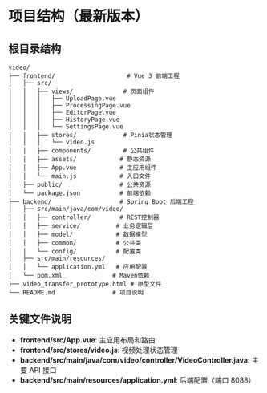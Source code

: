 # 项目结构（最新版本）

## 根目录结构

```
video/
├── frontend/                    # Vue 3 前端工程
│   ├── src/
│   │   ├── views/              # 页面组件
│   │   │   ├── UploadPage.vue
│   │   │   ├── ProcessingPage.vue
│   │   │   ├── EditorPage.vue
│   │   │   ├── HistoryPage.vue
│   │   │   └── SettingsPage.vue
│   │   ├── stores/             # Pinia状态管理
│   │   │   └── video.js
│   │   ├── components/         # 公共组件
│   │   ├── assets/            # 静态资源
│   │   ├── App.vue            # 主应用组件
│   │   └── main.js            # 入口文件
│   ├── public/                # 公共资源
│   └── package.json           # 前端依赖
├── backend/                   # Spring Boot 后端工程
│   ├── src/main/java/com/video/
│   │   ├── controller/        # REST控制器
│   │   ├── service/          # 业务逻辑层
│   │   ├── model/            # 数据模型
│   │   ├── common/           # 公共类
│   │   └── config/           # 配置类
│   ├── src/main/resources/
│   │   └── application.yml   # 应用配置
│   └── pom.xml              # Maven依赖
├── video_transfer_prototype.html # 原型文件
└── README.md                # 项目说明
```

## 关键文件说明

- **frontend/src/App.vue**: 主应用布局和路由
- **frontend/src/stores/video.js**: 视频处理状态管理
- **backend/src/main/java/com/video/controller/VideoController.java**: 主要 API 接口
- **backend/src/main/resources/application.yml**: 后端配置（端口 8088）
